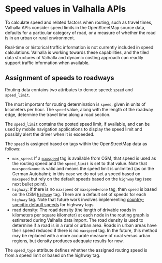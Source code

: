 # Speed values in Valhalla APIs

To calculate speed and related factors when routing, such as travel times, Valhalla APIs consider speed limits in the OpenStreetMap source data, defaults for a particular category of road, or a measure of whether the road is in an urban or rural environment.

Real-time or historical traffic information is not currently included in speed calculations. Valhalla is working towards these capabilities, and the tiled data structures of Valhalla and dynamic costing approach can readily support traffic information when available.

## Assignment of speeds to roadways

Routing data contains two attributes to denote speed: `speed` and `speed_limit`.

The most important for routing determination is `speed`, given in units of kilometers per hour. The `speed` value, along with the length of the roadway edge, determine the travel time along a road section.

The `speed_limit` contains the posted speed limit, if available, and can be used by mobile navigation applications to display the speed limit and possibly alert the driver when it is exceeded.

The `speed` is assigned based on tags within the OpenStreetMap data as follows:

* `max_speed`: If a [`maxspeed`](http://wiki.openstreetmap.org/wiki/Key:maxspeed) tag is available from OSM, that speed is used as the routing speed and the `speed_limit` is set to that value. Note that `maxspeed=none` is valid and means the speed limit is unlimited (as on the German Autobahn); in this case we do not set a speed based on `maxspeed` but rely on the default speeds based on the `highway` tag (see next bullet point).
* `highway`:  If there is no `maxspeed` or `maxspeed=none` tag, then `speed` is based on the OSM [`highway`](http://wiki.openstreetmap.org/wiki/Key:highway) tag. There are a default set of speeds for each `highway` tag. Note that future work involves implementing [country-specific default speeds](https://wiki.openstreetmap.org/wiki/OSM_tags_for_routing/Maxspeed) for highway tags.
* road density: The road density (the length of drivable roads in kilometers per square kilometer) at each node in the routing graph is estimated during Valhalla data import. The road density is used to determine if a road is in a rural or urban area. Roads in urban areas have their speed reduced if there is no `maxspeed` tag. In the future, this method may be replaced with a more accurate measure of rural versus urban regions, but density produces adequate results for now.

The `speed_type` attribute defines whether the assigned routing speed is from a speed limit or based on the highway tag.
